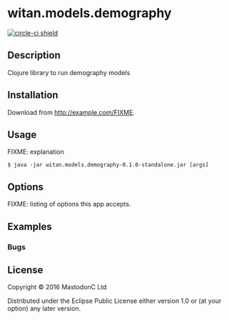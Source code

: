 # witan.models.demography


[![circle-ci shield](https://circleci.com/gh/:owner/:repo.svg?style=shield&circle-token=:circle-token)](https://github.com/MastodonC/witan.models.demography)


## Description

Clojure library to run demography models

## Installation

Download from http://example.com/FIXME.

## Usage

FIXME: explanation

    $ java -jar witan.models.demography-0.1.0-standalone.jar [args]

## Options

FIXME: listing of options this app accepts.

## Examples


### Bugs


## License

Copyright © 2016 MastodonC Ltd

Distributed under the Eclipse Public License either version 1.0 or (at
your option) any later version.
